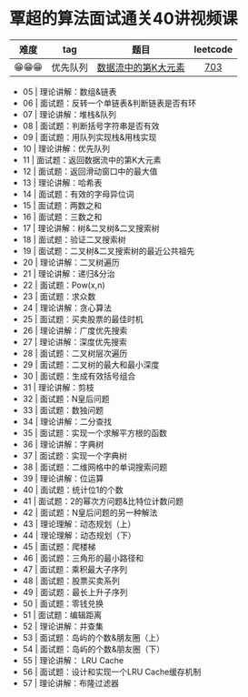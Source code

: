 # 覃超的算法面试通关40讲视频课

| 难度 | tag | 题目 | leetcode |
| :--: | :--: | :--: | :--: |
| 😁😁😁| 优先队列 | [数据流中的第K大元素](./t703.js) | [703](https://leetcode-cn.com/problems/kth-largest-element-in-a-stream/) |

+ 05 | 理论讲解：数组&链表
+ 06 | 面试题：反转一个单链表&判断链表是否有环
+ 07 | 理论讲解：堆栈&队列
+ 08 | 面试题：判断括号字符串是否有效
+ 09 | 面试题：用队列实现栈&用栈实现
+ 10 | 理论讲解：优先队列
+ 11 | 面试题：返回数据流中的第K大元素
+ 12 | 面试题：返回滑动窗口中的最大值
+ 13 | 理论讲解：哈希表
+ 14 | 面试题：有效的字母异位词
+ 15 | 面试题：两数之和
+ 16 | 面试题：三数之和
+ 17 | 理论讲解：树&二叉树&二叉搜索树
+ 18 | 面试题：验证二叉搜索树
+ 19 | 面试题：二叉树&二叉搜索树的最近公共祖先
+ 20 | 理论讲解：二叉树遍历
+ 21 | 理论讲解：递归&分治
+ 22 | 面试题：Pow(x,n)
+ 23 | 面试题：求众数
+ 24 | 理论讲解：贪心算法
+ 25 | 面试题：买卖股票的最佳时机
+ 26 | 理论讲解：广度优先搜索
+ 27 | 理论讲解：深度优先搜索
+ 28 | 面试题：二叉树层次遍历
+ 29 | 面试题：二叉树的最大和最小深度
+ 30 | 面试题：生成有效括号组合
+ 31 | 理论讲解：剪枝
+ 32 | 面试题：N皇后问题
+ 33 | 面试题：数独问题
+ 34 | 理论讲解：二分查找
+ 35 | 面试题：实现一个求解平方根的函数
+ 36 | 理论讲解：字典树
+ 37 | 面试题：实现一个字典树
+ 38 | 面试题：二维网格中的单词搜索问题
+ 39 | 理论讲解：位运算
+ 40 | 面试题：统计位1的个数
+ 41 | 面试题：2的幂次方问题&比特位计数问题
+ 42 | 面试题：N皇后问题的另一种解法
+ 43 | 理论理解：动态规划（上）
+ 44 | 理论理解：动态规划（下）
+ 45 | 面试题：爬楼梯
+ 46 | 面试题：三角形的最小路径和
+ 47 | 面试题：乘积最大子序列
+ 48 | 面试题：股票买卖系列
+ 49 | 面试题：最长上升子序列
+ 50 | 面试题：零钱兑换
+ 51 | 面试题：编辑距离
+ 52 | 理论讲解：并查集
+ 53 | 面试题：岛屿的个数&朋友圈（上）
+ 54 | 面试题：岛屿的个数&朋友圈（下）
+ 55 | 理论讲解： LRU Cache
+ 56 | 面试题：设计和实现一个LRU Cache缓存机制
+ 57 | 理论讲解：布隆过滤器
